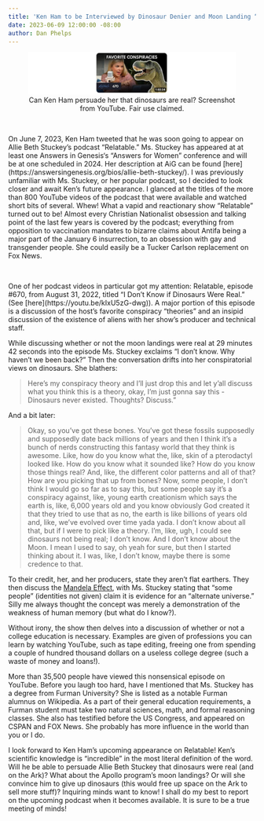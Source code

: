 ```yaml
---
title: 'Ken Ham to be Interviewed by Dinosaur Denier and Moon Landing “Skeptic” '
date: 2023-06-09 12:00:00 -08:00
author: Dan Phelps
---
```


<figure><img src="/uploads/2023/StuckeyDinosaur.jpg" alt="StuckeyDinosaurs video"/>
<figcaption><div align="center">Can Ken Ham persuade her that dinosaurs are real?  Screenshot from YouTube.  Fair use claimed.</div>
</figure>

<p>&nbsp;</p>
On June 7, 2023, Ken Ham tweeted that he was soon going to appear on Allie Beth Stuckey’s podcast “Relatable.” Ms. Stuckey has appeared  at at least one Answers in Genesis‘s “Answers for Women” conference and will be at one scheduled in 2024. Her description at AiG can be found [here](https://answersingenesis.org/bios/allie-beth-stuckey/). I was previously unfamiliar with Ms. Stuckey, or her popular podcast, so I decided to look closer and await Ken’s future appearance. I glanced at the titles of the more than 800 YouTube videos of the podcast that were available and watched short bits of several. Whew! What a vapid and reactionary show “Relatable” turned out to be! Almost every Christian Nationalist obsession and talking point of the last few years is covered by the podcast; everything from opposition to vaccination mandates to bizarre claims about Antifa being a major part of the January 6 insurrection, to an obsession with gay and transgender people. She could easily be a Tucker Carlson replacement on Fox News.

<p>&nbsp;</p>
One of her podcast videos in particular got my attention: Relatable, episode #670, from August 31, 2022, titled “I Don’t Know if Dinosaurs Were Real.” (See [here](https://youtu.be/kIxU5zG-dwg)). A major portion of this episode is a discussion of the host’s favorite conspiracy “theories” and an insipid discussion of the existence of aliens with her show’s producer and technical staff. 

While discussing whether or not the moon landings were real at 29 minutes 42 seconds into the episode Ms. Stuckey exclaims “I don’t know. Why haven’t we been back?” Then the conversation drifts into her conspiratorial views on dinosaurs. She blathers:

> Here’s my conspiracy theory and I’ll just drop this and let y’all discuss what you think this is a theory, okay, I’m just gonna say this - Dinosaurs never existed. Thoughts? Discuss.” 

<!--more-->

And a bit later:

> Okay, so you’ve got these bones. You’ve got these fossils supposedly and supposedly date back millions of years and then I think it’s a bunch of nerds constructing this fantasy world that they think is awesome. Like, how do you know what the, like, skin of a pterodactyl looked like. How do you know what it sounded like? How do you know those things real? And, like, the different color patterns and all of that? How are you picking that up from bones? Now, some people, I don’t think I would go so far as to say this, but some people say it’s a conspiracy against, like, young earth creationism which says the earth is, like, 6,000 years old and you know obviously God created it that they tried to use that as no, the earth is like billions of years old and, like, we’ve evolved over time yada yada. I don’t know about all that, but if I were to pick like a theory. I’m, like, ugh, I could see dinosaurs not being real; I don’t know. And I don’t know about the Moon. I mean I used to say, oh yeah for sure, but then I started thinking about it. I was, like, I don’t know, maybe there is some credence to that. 

To their credit, her, and her producers, state they aren’t flat earthers. They then discuss the [Mandela Effect](https://en.wikipedia.org/wiki/False_memory#Mandela_effect), with Ms. Stuckey stating that “some people” (identities not given) claim it is evidence for an “alternate universe.” Silly me always thought the concept was merely a demonstration of the weakness of human memory (but what do I know?).

Without irony, the show then delves into a discussion of whether or not a college education is necessary. Examples are given of professions you can learn by watching YouTube, such as tape editing, freeing one from spending a couple of hundred thousand dollars on a useless college degree (such a waste of money and loans!).

More than 35,500 people have viewed this nonsensical episode on YouTube. Before you laugh too hard, have I mentioned that Ms. Stuckey has a degree from Furman University? She is listed as a notable Furman alumnus on Wikipedia. As a part of their general education requirements, a Furman student must take two natural sciences, math, and formal reasoning classes. She also has testified before the US Congress, and appeared on CSPAN and FOX News. She probably has more influence in the world than you or I do.

I look forward to Ken Ham’s upcoming appearance on Relatable! Ken’s scientific knowledge is “incredible” in the most literal definition of the word. Will he be able to persuade Allie Beth Stuckey that dinosaurs were real (and on the Ark)? What about the Apollo program’s moon landings? Or will she convince him to give up dinosaurs (this would free up space on the Ark to sell more stuff)? Inquiring minds want to know! I shall do my best to report on the upcoming podcast when it becomes available. It is sure to be a true meeting of minds!

